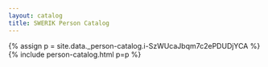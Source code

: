 ```yaml
---
layout: catalog
title: SWERIK Person Catalog
---
```

{% assign p = site.data._person-catalog.i-SzWUcaJbqm7c2ePDUDjYCA %}
{% include person-catalog.html p=p %}

